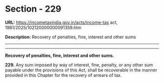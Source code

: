 # Section - 229

**URL:** https://incometaxindia.gov.in/acts/income-tax act, 1961/2025/102120000000091359.htm

**Description:** Recovery of penalties, fine, interest and other sums

---

****

**Recovery of penalties, fine, interest and other sums.**

**229.** Any sum imposed by way of interest, fine, penalty, or any other sum payable under the provisions of this Act, shall be recoverable in the manner provided in this Chapter for the recovery of arrears of tax.